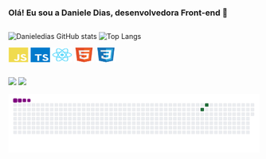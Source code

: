 ### Olá! Eu sou a Daniele Dias, desenvolvedora Front-end  👋
##

<!-- GithubStats -->
![Danieledias GitHub stats](https://github-readme-stats.vercel.app/api?username=Danieledias&show_icons=true&theme=dracula)
![Top Langs](https://github-readme-stats.vercel.app/api/top-langs/?username=Danieledias&how_icons=true&theme=dracula&layout=compact)

  <div style="flex-basis: 48%;">
   <img align="center" alt="Rafa-Js" height="30" width="40" src="https://raw.githubusercontent.com/devicons/devicon/master/icons/javascript/javascript-plain.svg">
  <img align="center" alt="Rafa-Ts" height="30" width="40" src="https://raw.githubusercontent.com/devicons/devicon/master/icons/typescript/typescript-plain.svg">
  <img align="center" alt="Rafa-React" height="30" width="40" src="https://raw.githubusercontent.com/devicons/devicon/master/icons/react/react-original.svg">
  <img align="center" alt="Rafa-HTML" height="30" width="40" src="https://raw.githubusercontent.com/devicons/devicon/master/icons/html5/html5-original.svg">
  <img align="center" alt="Rafa-CSS" height="30" width="40" src="https://raw.githubusercontent.com/devicons/devicon/master/icons/css3/css3-original.svg">
  </div>

  <!-- Links -->
##
<div>
  <a href = "mailto:danie_le_@hotmail.com"><img src="https://img.shields.io/badge/-Gmail-%23333?style=for-the-badge&logo=gmail&logoColor=white" target="_blank"></a>
  <a href="https://www.linkedin.com/in/daniele-dias-da-silva-69b83b1b9/" target="_blank"><img src="https://img.shields.io/badge/-LinkedIn-%230077B5?style=for-the-badge&logo=linkedin&logoColor=white" target="_blank"></a> 
</div>

![snake gif](https://github.com/Danieledias/Danieledias/blob/output/github-contribution-grid-snake.gif)

